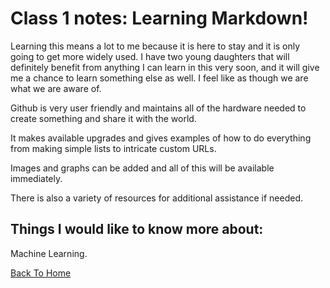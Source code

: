 # Class 1 notes: Learning Markdown!

Learning this means a lot to me because it is here to stay and it is only going to get more widely used. I have two young daughters that will definitely benefit from anything I can learn in this very soon, and it will give me a chance to learn something else as well. I feel like as though we are what we are aware of.

Github is very user friendly and maintains all of the hardware needed to create something and share it with the world.

It makes available upgrades and gives examples of how to do everything from making simple lists to intricate custom URLs.

Images and graphs can be added and all of this will be available immediately.

There is also a variety of resources for additional assistance if needed.

## Things I would like to know more about:

Machine Learning.

[Back To Home](../README.md)